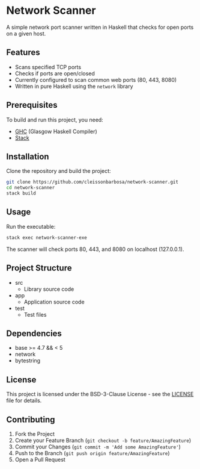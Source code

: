 # Network Scanner

A simple network port scanner written in Haskell that checks for open ports on a given host.

## Features

- Scans specified TCP ports
- Checks if ports are open/closed
- Currently configured to scan common web ports (80, 443, 8080)
- Written in pure Haskell using the `network` library

## Prerequisites

To build and run this project, you need:

- [GHC](https://www.haskell.org/ghc/) (Glasgow Haskell Compiler)
- [Stack](https://docs.haskellstack.org/en/stable/install_and_upgrade/)

## Installation

Clone the repository and build the project:

```sh
git clone https://github.com/cleissonbarbosa/network-scanner.git
cd network-scanner
stack build
```

## Usage

Run the executable:

```sh
stack exec network-scanner-exe
```

The scanner will check ports 80, 443, and 8080 on localhost (127.0.0.1).

## Project Structure

- src
    - Library source code
- app
    - Application source code
- test
    - Test files

## Dependencies

- base >= 4.7 && < 5
- network
- bytestring

## License

This project is licensed under the BSD-3-Clause License - see the [LICENSE](LICENSE) file for details.

## Contributing

1. Fork the Project
2. Create your Feature Branch (`git checkout -b feature/AmazingFeature`)
3. Commit your Changes (`git commit -m 'Add some AmazingFeature'`)
4. Push to the Branch (`git push origin feature/AmazingFeature`)
5. Open a Pull Request
